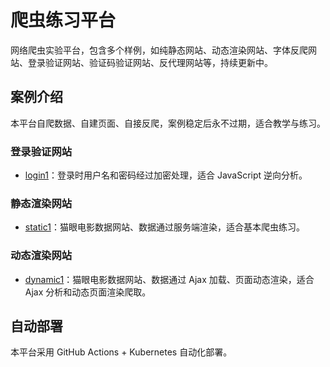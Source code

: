 # 爬虫练习平台

网络爬虫实验平台，包含多个样例，如纯静态网站、动态渲染网站、字体反爬网站、登录验证网站、验证码验证网站、反代理网站等，持续更新中。

## 案例介绍

本平台自爬数据、自建页面、自接反爬，案例稳定后永不过期，适合教学与练习。

### 登录验证网站

* [login1](http://login1.scrape.cuiqingcai.com/)：登录时用户名和密码经过加密处理，适合 JavaScript 逆向分析。

### 静态渲染网站

* [static1](http://static1.scrape.cuiqingcai.com/)：猫眼电影数据网站、数据通过服务端渲染，适合基本爬虫练习。

### 动态渲染网站

* [dynamic1](http://dynamic1.scrape.cuiqingcai.com/)：猫眼电影数据网站、数据通过 Ajax 加载、页面动态渲染，适合 Ajax 分析和动态页面渲染爬取。

## 自动部署

本平台采用 GitHub Actions + Kubernetes 自动化部署。
